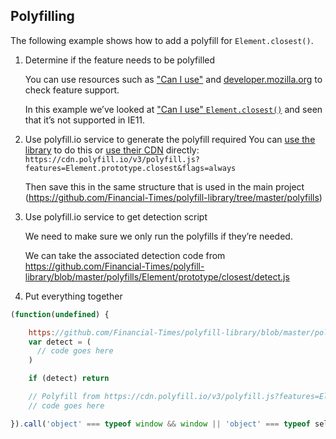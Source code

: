 ## Polyfilling

The following example shows how to add a polyfill for `Element.closest()`.

1. Determine if the feature needs to be polyfilled

   You can use resources such as ["Can I use"](https://caniuse.com/) and [developer.mozilla.org](https://developer.mozilla.org/en-US/) to check feature support.

   In this example we’ve looked at ["Can I use" `Element.closest()`](https://caniuse.com/element-closest) and seen that it’s not supported in IE11.

2. Use polyfill.io service to generate the polyfill required
   You can [use the library](https://github.com/Financial-Times/polyfill-library) to do this or [use their CDN](https://cdn.polyfill.io/v3/polyfill.js?features=Element.prototype.closest&flags=always) directly: `https://cdn.polyfill.io/v3/polyfill.js?features=Element.prototype.closest&flags=always`

   Then save this in the same structure that is used in the main project (https://github.com/Financial-Times/polyfill-library/tree/master/polyfills)

3. Use polyfill.io service to get detection script

   We need to make sure we only run the polyfills if they’re needed.

   We can take the associated detection code from
   https://github.com/Financial-Times/polyfill-library/blob/master/polyfills/Element/prototype/closest/detect.js

4. Put everything together

```js
(function(undefined) {

    https://github.com/Financial-Times/polyfill-library/blob/master/polyfills/Element/prototype/closest/detect.js
    var detect = (
      // code goes here
    )

    if (detect) return

    // Polyfill from https://cdn.polyfill.io/v3/polyfill.js?features=Element.prototype.closest&flags=always
    // code goes here

}).call('object' === typeof window && window || 'object' === typeof self && self || 'object' === typeof global && global || {});
```
